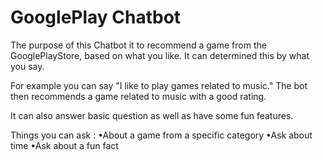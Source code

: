  
# GooglePlay Chatbot

The purpose of this Chatbot it to recommend a game from the GooglePlayStore, based on what 
you like. It can determined this by what you say.

For example you can say "I like to play games related to music." The bot then recommends a 
game related to music with a good rating.

It can also answer basic question as well as have some fun features.

Things you can ask :
•About a game from a specific category
•Ask about time
•Ask about a fun fact

